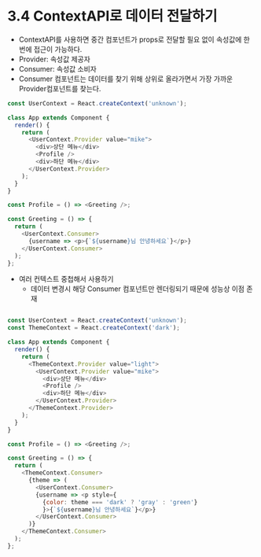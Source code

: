 # 3.4 ContextAPI로 데이터 전달하기
- ContextAPI를 사용하면 중간 컴포넌트가 props로 전달할 필요 없이 속성값에 한번에 접근이 가능하다.
- Provider: 속성값 제공자
- Consumer: 속성값 소비자
- Consumer 컴포넌트는 데이터를 찾기 위해 상위로 올라가면서 가장 가까운 Provider컴포넌트를 찾는다.

```javascript
const UserContext = React.createContext('unknown');

class App extends Component {
  render() {
    return (
      <UserContext.Provider value="mike">
        <div>상단 메뉴</div>
        <Profile />
        <div>하단 메뉴</div>
      </UserContext.Provider>
    );
  }
}

const Profile = () => <Greeting />;

const Greeting = () => {
  return (
    <UserContext.Consumer>
      {username => <p>{`${username}님 안녕하세요`}</p>}
    </UserContext.Consumer>
  );
};
```
- 여러 컨텍스트 중첩해서 사용하기
  - 데이터 변경시 해당 Consumer 컴포넌트만 렌더링되기 때문에 성능상 이점 존재
  
```javascript

const UserContext = React.createContext('unknown');
const ThemeContext = React.createContext('dark');

class App extends Component {
  render() {
    return (
      <ThemeContext.Provider value="light">
        <UserContext.Provider value="mike">
          <div>상단 메뉴</div>
          <Profile />
          <div>하단 메뉴</div>
        </UserContext.Provider>
      </ThemeContext.Provider>
    );
  }
}

const Profile = () => <Greeting />;

const Greeting = () => {
  return (
    <ThemeContext.Consumer>
      {theme => (
        <UserContext.Consumer>
        {username => <p style={
          {color: theme === 'dark' ? 'gray' : 'green'}
          }>{`${username}님 안녕하세요`}</p>}
        </UserContext.Consumer>
      )}
    </ThemeContext.Consumer>
  );
};
```

```javascript

```

```javascript

```

```javascript

```

```javascript

```

```javascript

```

```javascript

```